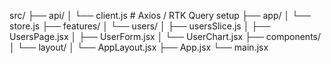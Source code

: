src/
├── api/
│ └── client.js # Axios / RTK Query setup
├── app/
│ └── store.js
├── features/
│ └── users/
│ ├── usersSlice.js
│ ├── UsersPage.jsx
│ ├── UserForm.jsx
│ └── UserChart.jsx
├── components/
│ └── layout/
│ └── AppLayout.jsx
├── App.jsx
└── main.jsx
